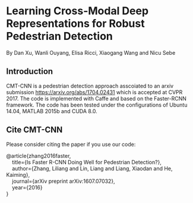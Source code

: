 # Learning Cross-Modal Deep Representations for Robust Pedestrian Detection
By Dan Xu, Wanli Ouyang, Elisa Ricci, Xiaogang Wang and Nicu Sebe
## Introduction
CMT-CNN is a pedestrian detection approach asscoiated to an arxiv submission https://arxiv.org/abs/1704.02431 which is accepted at CVPR 2017. The code is implemented with Caffe and based on the Faster-RCNN framework.
The code has been tested under the configurations of Ubuntu 14.04, MATLAB 2015b and CUDA 8.0.
## Cite CMT-CNN
Please consider citing the paper if you use our code:
<p>@article{zhang2016faster,<br />&nbsp; &nbsp; title={Is Faster R-CNN Doing Well for Pedestrian Detection?},<br />&nbsp; &nbsp; author={Zhang, Liliang and Lin, Liang and Liang, Xiaodan and He, Kaiming},<br />&nbsp; &nbsp; journal={arXiv preprint arXiv:1607.07032},<br />&nbsp; &nbsp; year={2016}<br />}</p>
